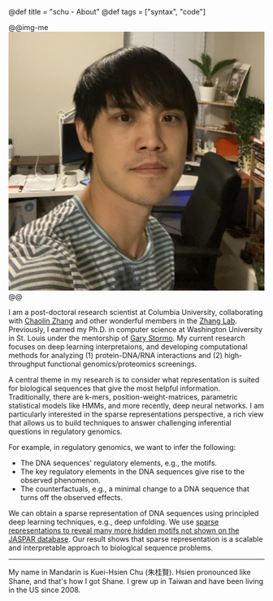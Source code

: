 @def title = "schu - About"
@def tags = ["syntax", "code"]

@@img-me ![Proguard](./me.jpg) @@

I am a post-doctoral research scientist at Columbia University, collaborating with [Chaolin Zhang](https://systemsbiology.columbia.edu/faculty/chaolin-zhang) and other wonderful members in the [Zhang Lab](https://zhanglab.c2b2.columbia.edu/). Previously, I earned my Ph.D. in computer science at Washington University in St. Louis under the mentorship of [Gary Stormo](https://en.wikipedia.org/wiki/Gary_Stormo). My current research focuses on deep learning interpretaions, and developing computational methods for analyzing (1) protein-DNA/RNA interactions and (2) high-throughput functional genomics/proteomics screenings.

A central theme in my research is to consider what representation is suited for biological sequences that give the most helpful information. Traditionally, there are k-mers, position-weight-matrices, parametric statistical models like HMMs, and more recently, deep neural networks. I am particularly interested in the sparse representations perspective, a rich view that allows us to build techniques to answer challenging inferential questions in regulatory genomics.

For example, in regulatory genomics, we want to infer the following:

- The DNA sequences' regulatory elements, e.g., the motifs.
- The key regulatory elements in the DNA sequences give rise to the observed phenomenon.
- The counterfactuals, e.g., a minimal change to a DNA sequence that turns off the observed effects.

We can obtain a sparse representation of DNA sequences using principled deep learning techniques, e.g., deep unfolding. We use [sparse representations to reveal many more hidden motifs not shown on the JASPAR database](https://academic.oup.com/bioinformatics/advance-article/doi/10.1093/bioinformatics/btad378/7192989?utm_source=advanceaccess&utm_campaign=bioinformatics&utm_medium=email). Our result shows that sparse representation is a scalable and interpretable approach to biological sequence problems.

---

My name in Mandarin is Kuei-Hsien Chu (朱桂賢). Hsien pronounced like Shane, and that's how I got Shane. I grew up in Taiwan and have been living in the US since 2008.


<!-- 


@@clear @@
@@img-me-small ![Proguard](./me.jpg) @@

I am a post-doctoral research scientist at Columbia University, collaborating with [Chaolin Zhang](https://systemsbiology.columbia.edu/faculty/chaolin-zhang) in the [Zhang Lab](https://zhanglab.c2b2.columbia.edu/). I earned my Ph.D. in computer science at Washington University in St. Louis under [Gary Stormo](https://en.wikipedia.org/wiki/Gary_Stormo). My current research focuses on deep learning interpretations, demonstrated through applications involving high-throughput functional genomics/proteomics screenings.

@@spacing @@


Most applications in genomics and proteomics involve *sequence-to-label* problems, such as:

~~~
<figure style="float: right; margin-right: 6px; width: 327px; margin-left: 5px;  border: 1px solid black"">
  <img src="./seq2label.png" alt="Sequence to label" style="width: 95%; margin-left: -25px;">
  <figcaption style="font-style: italic; color: gray; text-align: center; margin-top: 1px;">Which patterns matter?</figcaption>
</figure>
~~~

@@small-list
- Predicting mutation effects on biological functions
- Locating genetic switches and control regions
- Mapping protein-DNA/RNA binding sites
- Other genomic tasks (splicing, gene expression)
@@

@@spacing @@

The fundamental question is: which *patterns* drive the outcome? My [doctoral work](https://openscholarship.wustl.edu/cgi/viewcontent.cgi?article=2066&context=eng_etds) tackled this challenge by developing methods to uncover patterns from deep learning models and quantify their governing rules. My subsequent work has revealed broader interpretability principles for scientific data, particularly when learned features are neither edge detectors nor word embeddings.


<!-- 
For example, in regulatory genomics, we want to infer the following:

- The DNA sequences' regulatory elements, e.g., the motifs.
- The key regulatory elements in the DNA sequences give rise to the observed phenomenon.
- The counterfactuals, e.g., a minimal change to a DNA sequence that turns off the observed effects. -->
<!-- 
We can obtain a sparse representation of DNA sequences using principled deep learning techniques, e.g., deep unfolding. We use [sparse representations to reveal many more hidden motifs not shown on the JASPAR database](https://academic.oup.com/bioinformatics/advance-article/doi/10.1093/bioinformatics/btad378/7192989?utm_source=advanceaccess&utm_campaign=bioinformatics&utm_medium=email). Our result shows that sparse representation is a scalable and interpretable approach to biological sequence problems. -->


